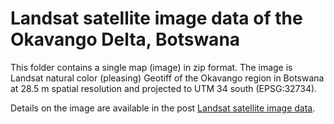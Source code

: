 # Landsat satellite image data of the Okavango Delta, Botswana

This folder contains a single map (image) in zip format. The image is Landsat natural color (pleasing) Geotiff of the Okavango region in Botswana at 28.5 m spatial resolution and projected to UTM 34 south (EPSG:32734).

Details on the image are available in the post [Landsat satellite image data](.https://karttur.github.io/okavango/blog/oka-landsat/).
